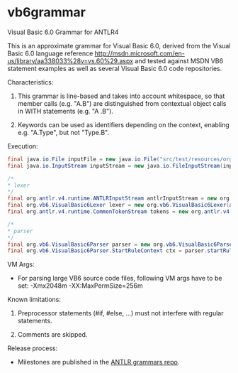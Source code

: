 vb6grammar
==================================================

Visual Basic 6.0 Grammar for ANTLR4

This is an approximate grammar for Visual Basic 6.0, derived 
from the Visual Basic 6.0 language reference 
http://msdn.microsoft.com/en-us/library/aa338033%28v=vs.60%29.aspx 
and tested against MSDN VB6 statement examples as well as several Visual 
Basic 6.0 code repositories.


Characteristics:

1. This grammar is line-based and takes into account whitespace, so that
   member calls (e.g. "A.B") are distinguished from contextual object calls 
   in WITH statements (e.g. "A .B").

2. Keywords can be used as identifiers depending on the context, enabling
   e.g. "A.Type", but not "Type.B".


Execution:

```java
final java.io.File inputFile = new java.io.File("src/test/resources/org/vb6/gpl/statements/Print.cls");
final java.io.InputStream inputStream = new java.io.FileInputStream(inputFile);

/*
* lexer
*/
final org.antlr.v4.runtime.ANTLRInputStream antlrInputStream = new org.antlr.v4.runtime.ANTLRInputStream(inputStream);
final org.vb6.VisualBasic6Lexer lexer = new org.vb6.VisualBasic6Lexer(antlrInputStream);
final org.antlr.v4.runtime.CommonTokenStream tokens = new org.antlr.v4.runtime.CommonTokenStream(lexer);

/*
* parser
*/
final org.vb6.VisualBasic6Parser parser = new org.vb6.VisualBasic6Parser(tokens);
final org.vb6.VisualBasic6Parser.StartRuleContext ctx = parser.startRule();
```


VM Args:

* For parsing large VB6 source code files, following VM args have to be set: -Xmx2048m -XX:MaxPermSize=256m


Known limitations:

1. Preprocessor statements (#if, #else, ...) must not interfere with regular
   statements.

2. Comments are skipped.


Release process:

* Milestones are published in the [ANTLR grammars repo](https://github.com/antlr/grammars-v4).